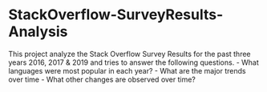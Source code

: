 # StackOverflow-SurveyResults-Analysis
This project analyze the Stack Overflow Survey Results for the past three years 2016, 2017 & 2019 and tries to answer the following questions.
    - What languages were most popular in each year?
    - What are the major trends over time
    - What other changes are observed over time?
